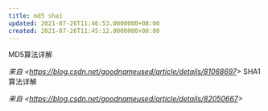 ```yaml
---
title: md5 sha1
updated: 2021-07-26T11:46:53.0000000+08:00
created: 2021-07-26T11:45:12.0000000+08:00
---
```


MD5算法详解

*来自 \<<https://blog.csdn.net/goodnameused/article/details/81068697>\>*
SHA1算法详解

*来自 \<<https://blog.csdn.net/goodnameused/article/details/82050667>\>*
